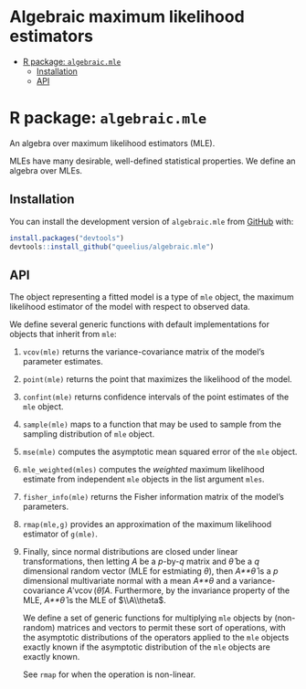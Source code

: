 Algebraic maximum likelihood estimators
================

-   [R package: `algebraic.mle`](#r-package-algebraicmle)
    -   [Installation](#installation)
    -   [API](#api)

<!-- README.md is generated from README.Rmd. Please edit that file -->

# R package: `algebraic.mle`

<!-- badges: start -->
<!-- badges: end -->

An algebra over maximum likelihood estimators (MLE).

MLEs have many desirable, well-defined statistical properties. We define
an algebra over MLEs.

## Installation

You can install the development version of `algebraic.mle` from
[GitHub](https://github.com/) with:

``` r
install.packages("devtools")
devtools::install_github("queelius/algebraic.mle")
```

## API

The object representing a fitted model is a type of `mle` object, the
maximum likelihood estimator of the model with respect to observed data.

We define several generic functions with default implementations for
objects that inherit from `mle`:

1.  `vcov(mle)` returns the variance-covariance matrix of the model’s
    parameter estimates.

2.  `point(mle)` returns the point that maximizes the likelihood of the
    model.

3.  `confint(mle)` returns confidence intervals of the point estimates
    of the `mle` object.

4.  `sample(mle)` maps to a function that may be used to sample from the
    sampling distribution of `mle` object.

5.  `mse(mle)` computes the asymptotic mean squared error of the `mle`
    object.

6.  `mle_weighted(mles)` computes the *weighted* maximum likelihood
    estimate from independent `mle` objects in the list argument `mles`.

7.  `fisher_info(mle)` returns the Fisher information matrix of the
    model’s parameters.

8.  `rmap(mle,g)` provides an approximation of the maximum likelihood
    estimator of `g(mle)`.

9.  Finally, since normal distributions are closed under linear
    transformations, then letting *A* be a *p*-by-*q* matrix and *θ̂* be
    a *q* dimensional random vector (MLE for estmiating *θ*), then
    *A**θ̂* is a *p* dimensional multivariate normal with a mean *A**θ*
    and a variance-covariance *A*′vcov (*θ̂*)*A*. Furthermore, by the
    invariance property of the MLE, *A**θ̂* is the MLE of $\\A\\theta$.

    We define a set of generic functions for multiplying `mle` objects
    by (non-random) matrices and vectors to permit these sort of
    operations, with the asymptotic distributions of the operators
    applied to the `mle` objects exactly known if the asymptotic
    distribution of the `mle` objects are exactly known.

    See `rmap` for when the operation is non-linear.
